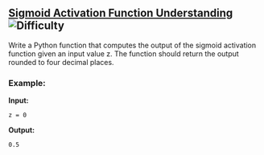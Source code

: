 ## [Sigmoid Activation Function Understanding](https://www.deep-ml.com/problems/22) ![Difficulty](https://img.shields.io/badge/-Easy-brightgreen)

Write a Python function that computes the output of the sigmoid activation function given an input value z. The function should return the output rounded to four decimal places.

### Example:

**Input:**

```z = 0```


**Output:**

```0.5```
